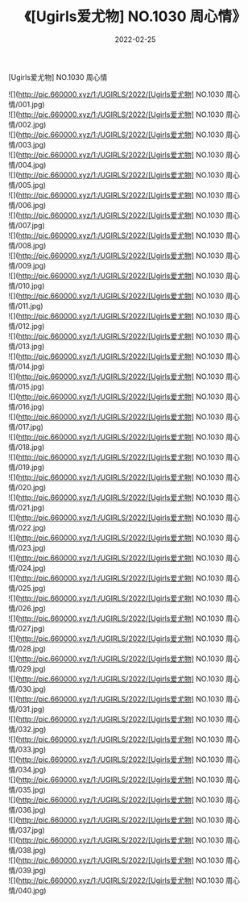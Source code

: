 ﻿---
layout: post
title:  《[Ugirls爱尤物] NO.1030 周心情》
date:   2022-02-25
img: http://pic.660000.xyz/1:/UGIRLS/2022/[Ugirls爱尤物] NO.1030 周心情/000.jpg
categories: [美女, 清纯, 唯美]
---

[Ugirls爱尤物] NO.1030 周心情

 ![](http://pic.660000.xyz/1:/UGIRLS/2022/[Ugirls爱尤物] NO.1030 周心情/001.jpg) <br>![](http://pic.660000.xyz/1:/UGIRLS/2022/[Ugirls爱尤物] NO.1030 周心情/002.jpg) <br>![](http://pic.660000.xyz/1:/UGIRLS/2022/[Ugirls爱尤物] NO.1030 周心情/003.jpg) <br>![](http://pic.660000.xyz/1:/UGIRLS/2022/[Ugirls爱尤物] NO.1030 周心情/004.jpg) <br>![](http://pic.660000.xyz/1:/UGIRLS/2022/[Ugirls爱尤物] NO.1030 周心情/005.jpg) <br>![](http://pic.660000.xyz/1:/UGIRLS/2022/[Ugirls爱尤物] NO.1030 周心情/006.jpg) <br>![](http://pic.660000.xyz/1:/UGIRLS/2022/[Ugirls爱尤物] NO.1030 周心情/007.jpg) <br>![](http://pic.660000.xyz/1:/UGIRLS/2022/[Ugirls爱尤物] NO.1030 周心情/008.jpg) <br>![](http://pic.660000.xyz/1:/UGIRLS/2022/[Ugirls爱尤物] NO.1030 周心情/009.jpg) <br>![](http://pic.660000.xyz/1:/UGIRLS/2022/[Ugirls爱尤物] NO.1030 周心情/010.jpg) <br>![](http://pic.660000.xyz/1:/UGIRLS/2022/[Ugirls爱尤物] NO.1030 周心情/011.jpg) <br>![](http://pic.660000.xyz/1:/UGIRLS/2022/[Ugirls爱尤物] NO.1030 周心情/012.jpg) <br>![](http://pic.660000.xyz/1:/UGIRLS/2022/[Ugirls爱尤物] NO.1030 周心情/013.jpg) <br>![](http://pic.660000.xyz/1:/UGIRLS/2022/[Ugirls爱尤物] NO.1030 周心情/014.jpg) <br>![](http://pic.660000.xyz/1:/UGIRLS/2022/[Ugirls爱尤物] NO.1030 周心情/015.jpg) <br>![](http://pic.660000.xyz/1:/UGIRLS/2022/[Ugirls爱尤物] NO.1030 周心情/016.jpg) <br>![](http://pic.660000.xyz/1:/UGIRLS/2022/[Ugirls爱尤物] NO.1030 周心情/017.jpg) <br>![](http://pic.660000.xyz/1:/UGIRLS/2022/[Ugirls爱尤物] NO.1030 周心情/018.jpg) <br>![](http://pic.660000.xyz/1:/UGIRLS/2022/[Ugirls爱尤物] NO.1030 周心情/019.jpg) <br>![](http://pic.660000.xyz/1:/UGIRLS/2022/[Ugirls爱尤物] NO.1030 周心情/020.jpg) <br>![](http://pic.660000.xyz/1:/UGIRLS/2022/[Ugirls爱尤物] NO.1030 周心情/021.jpg) <br>![](http://pic.660000.xyz/1:/UGIRLS/2022/[Ugirls爱尤物] NO.1030 周心情/022.jpg) <br>![](http://pic.660000.xyz/1:/UGIRLS/2022/[Ugirls爱尤物] NO.1030 周心情/023.jpg) <br>![](http://pic.660000.xyz/1:/UGIRLS/2022/[Ugirls爱尤物] NO.1030 周心情/024.jpg) <br>![](http://pic.660000.xyz/1:/UGIRLS/2022/[Ugirls爱尤物] NO.1030 周心情/025.jpg) <br>![](http://pic.660000.xyz/1:/UGIRLS/2022/[Ugirls爱尤物] NO.1030 周心情/026.jpg) <br>![](http://pic.660000.xyz/1:/UGIRLS/2022/[Ugirls爱尤物] NO.1030 周心情/027.jpg) <br>![](http://pic.660000.xyz/1:/UGIRLS/2022/[Ugirls爱尤物] NO.1030 周心情/028.jpg) <br>![](http://pic.660000.xyz/1:/UGIRLS/2022/[Ugirls爱尤物] NO.1030 周心情/029.jpg) <br>![](http://pic.660000.xyz/1:/UGIRLS/2022/[Ugirls爱尤物] NO.1030 周心情/030.jpg) <br>![](http://pic.660000.xyz/1:/UGIRLS/2022/[Ugirls爱尤物] NO.1030 周心情/031.jpg) <br>![](http://pic.660000.xyz/1:/UGIRLS/2022/[Ugirls爱尤物] NO.1030 周心情/032.jpg) <br>![](http://pic.660000.xyz/1:/UGIRLS/2022/[Ugirls爱尤物] NO.1030 周心情/033.jpg) <br>![](http://pic.660000.xyz/1:/UGIRLS/2022/[Ugirls爱尤物] NO.1030 周心情/034.jpg) <br>![](http://pic.660000.xyz/1:/UGIRLS/2022/[Ugirls爱尤物] NO.1030 周心情/035.jpg) <br>![](http://pic.660000.xyz/1:/UGIRLS/2022/[Ugirls爱尤物] NO.1030 周心情/036.jpg) <br>![](http://pic.660000.xyz/1:/UGIRLS/2022/[Ugirls爱尤物] NO.1030 周心情/037.jpg) <br>![](http://pic.660000.xyz/1:/UGIRLS/2022/[Ugirls爱尤物] NO.1030 周心情/038.jpg) <br>![](http://pic.660000.xyz/1:/UGIRLS/2022/[Ugirls爱尤物] NO.1030 周心情/039.jpg) <br>![](http://pic.660000.xyz/1:/UGIRLS/2022/[Ugirls爱尤物] NO.1030 周心情/040.jpg) <br>